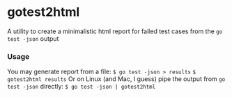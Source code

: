 # gotest2html
A utility to create a minimalistic html report for failed test cases from the `go test -json` output

### Usage
You may generate report from a file:
`$ go test -json > results`
`$ gotest2html results`
Or on Linux (and Mac, I guess) pipe the output from `go test -json` directly:
`$ go test -json | gotest2html`
